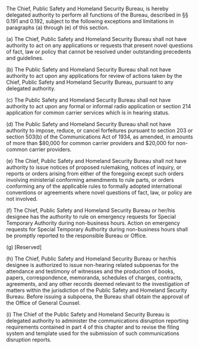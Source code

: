The Chief, Public Safety and Homeland Security Bureau, is hereby delegated authority to perform all functions of the Bureau, described in §§ 0.191 and 0.192, subject to the following exceptions and limitations in paragraphs (a) through (e) of this section.

(a) The Chief, Public Safety and Homeland Security Bureau shall not have authority to act on any applications or requests that present novel questions of fact, law or policy that cannot be resolved under outstanding precedents and guidelines.

(b) The Public Safety and Homeland Security Bureau shall not have authority to act upon any applications for review of actions taken by the Chief, Public Safety and Homeland Security Bureau, pursuant to any delegated authority.

(c) The Public Safety and Homeland Security Bureau shall not have authority to act upon any formal or informal radio application or section 214 application for common carrier services which is in hearing status.

(d) The Public Safety and Homeland Security Bureau shall not have authority to impose, reduce, or cancel forfeitures pursuant to section 203 or section 503(b) of the Communications Act of 1934, as amended, in amounts of more than $80,000 for common carrier providers and $20,000 for non-common carrier providers.

(e) The Chief, Public Safety and Homeland Security Bureau shall not have authority to issue notices of proposed rulemaking, notices of inquiry, or reports or orders arising from either of the foregoing except such orders involving ministerial conforming amendments to rule parts, or orders conforming any of the applicable rules to formally adopted international conventions or agreements where novel questions of fact, law, or policy are not involved.

(f) The Chief, Public Safety and Homeland Security Bureau or her/his designee has the authority to rule on emergency requests for Special Temporary Authority during non-business hours. Action on emergency requests for Special Temporary Authority during non-business hours shall be promptly reported to the responsible Bureau or Office.

(g) [Reserved]

(h) The Chief, Public Safety and Homeland Security Bureau or her/his designee is authorized to issue non-hearing related subpoenas for the attendance and testimony of witnesses and the production of books, papers, correspondence, memoranda, schedules of charges, contracts, agreements, and any other records deemed relevant to the investigation of matters within the jurisdiction of the Public Safety and Homeland Security Bureau. Before issuing a subpoena, the Bureau shall obtain the approval of the Office of General Counsel.

(i) The Chief of the Public Safety and Homeland Security Bureau is delegated authority to administer the communications disruption reporting requirements contained in part 4 of this chapter and to revise the filing system and template used for the submission of such communications disruption reports.

